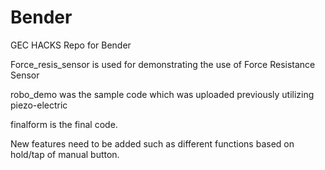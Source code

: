 # Bender
GEC HACKS Repo for Bender

Force_resis_sensor is used for demonstrating the use of Force Resistance Sensor

robo_demo was the sample code which was uploaded previously utilizing piezo-electric 

finalform is the final code. 

New features need to be added such as different functions based on hold/tap of manual button.
